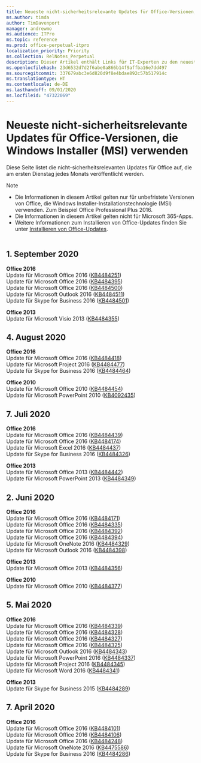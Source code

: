 ```yaml
---
title: Neueste nicht-sicherheitsrelevante Updates für Office-Versionen, die Windows Installer (MSI) verwenden
ms.author: timda
author: TimDavenport
manager: andrewmo
ms.audience: ITPro
ms.topic: reference
ms.prod: office-perpetual-itpro
localization_priority: Priority
ms.collection: RelNotes_Perpetual
description: Dieser Artikel enthält Links für IT-Experten zu den neuesten nicht-sicherheitsrelevanten Updateinformationen für dauerhafte Versionen von Office 2016, Office 2013 und Office 2010
ms.openlocfilehash: 23d6532d7d2f6abe0a866b14f9affba16e7dd497
ms.sourcegitcommit: 337679abc3e6d820d9f8e4bdae892c57b517914c
ms.translationtype: HT
ms.contentlocale: de-DE
ms.lasthandoff: 09/01/2020
ms.locfileid: "47322069"
---
```

# <a name="latest-non-security-updates-for-versions-of-office-that-use-windows-installer-msi"></a>Neueste nicht-sicherheitsrelevante Updates für Office-Versionen, die Windows Installer (MSI) verwenden

Diese Seite listet die nicht-sicherheitsrelevanten Updates für Office auf, die am ersten Dienstag jedes Monats veröffentlicht werden.

> [!NOTE]
> - Die Informationen in diesem Artikel gelten nur für unbefristete Versionen von Office, die Windows Installer-Installationstechnologie (MSI) verwenden. Zum Beispiel Office Professional Plus 2016.
> - Die Informationen in diesem Artikel gelten nicht für Microsoft 365-Apps.
> - Weitere Informationen zum Installieren von Office-Updates finden Sie unter [Installieren von Office-Updates](https://support.office.com/article/2ab296f3-7f03-43a2-8e50-46de917611c5).
<br/><br/>

## <a name="september-1-2020"></a>1. September 2020
**Office 2016**<br/>
Update für Microsoft Office 2016 ([KB4484251](https://support.microsoft.com/help/4484251))<br/>
Update für Microsoft Office 2016 ([KB4484395](https://support.microsoft.com/help/4484395))<br/> Update für Microsoft Office 2016 ([KB4484500](https://support.microsoft.com/help/4484500)) <br/>
Update für Microsoft Outlook 2016 ([KB4484511](https://support.microsoft.com/help/4484511)) <br/>
Update für Skype for Business 2016 ([KB4484501](https://support.microsoft.com/help/4484501)) <br/>

**Office 2013**<br/>
Update für Microsoft Visio 2013 ([KB4484355](https://support.microsoft.com/help/4484355))<br/>

## <a name="august-4-2020"></a>4. August 2020

**Office 2016**<br/>
Update für Microsoft Office 2016 ([KB4484418](https://support.microsoft.com/help/4484418))<br/> Update für Microsoft Project 2016 ([KB4484477](https://support.microsoft.com/help/4484477))<br/>
Update für Skype for Business 2016 ([KB4484464](https://support.microsoft.com/help/4484464))<br/> 

**Office 2010**<br/>
Update für Microsoft Office 2010 ([KB4484454](https://support.microsoft.com/help/4484454))<br/> Update für Microsoft PowerPoint 2010 ([KB4092435](https://support.microsoft.com/help/4092435))<br/> 

## <a name="july-7-2020"></a>7. Juli 2020

**Office 2016**<br/>
Update für Microsoft Office 2016 ([KB4484439](https://support.microsoft.com/help/4484439))<br/> Update für Microsoft Office 2016 ([KB4484174](https://support.microsoft.com/help/4484174))<br/> Update für Microsoft Excel 2016 ([KB4484437](https://support.microsoft.com/help/4484437))<br/>
Update für Skype for Business 2016 ([KB4484326](https://support.microsoft.com/help/4484326))<br/> 

**Office 2013**<br/>
Update für Microsoft Office 2013 ([KB4484442](https://support.microsoft.com/help/4484442))<br/> Update für Microsoft PowerPoint 2013 ([KB4484349](https://support.microsoft.com/help/4484349))<br/> 


## <a name="june-2-2020"></a>2. Juni 2020

**Office 2016**<br/>
Update für Microsoft Office 2016 ([KB4484171](https://support.microsoft.com/help/4484171))<br/> Update für Microsoft Office 2016 ([KB4484335](https://support.microsoft.com/help/4484335))<br/> Update für Microsoft Office 2016 ([KB4484392](https://support.microsoft.com/help/4484392))<br/> Update für Microsoft Office 2016 ([KB4484394](https://support.microsoft.com/help/4484394))<br/> Update für Microsoft OneNote 2016 ([KB4484329](https://support.microsoft.com/help/4484329))<br/>
Update für Microsoft Outlook 2016 ([KB4484398](https://support.microsoft.com/help/4484398))<br/> 

**Office 2013**<br/>
Update für Microsoft Office 2013 ([KB4484356](https://support.microsoft.com/help/4484356))<br/> 

**Office 2010**<br/>
Update für Microsoft Office 2010 ([KB4484377](https://support.microsoft.com/help/4484377))<br/> 


## <a name="may-5-2020"></a>5. Mai 2020

**Office 2016**<br/>
Update für Microsoft Office 2016 ([KB4484339](https://support.microsoft.com/help/4484339))<br/> Update für Microsoft Office 2016 ([KB4484328](https://support.microsoft.com/help/4484328))<br/> Update für Microsoft Office 2016 ([KB4484327](https://support.microsoft.com/help/4484327))<br/> Update für Microsoft Office 2016 ([KB4484325](https://support.microsoft.com/help/4484325))<br/> Update für Microsoft Outlook 2016 ([KB4484343](https://support.microsoft.com/help/4484343))<br/> Update für Microsoft PowerPoint 2016 ([KB4484337](https://support.microsoft.com/help/4484337))<br/> Update für Microsoft Project 2016 ([KB4484345](https://support.microsoft.com/help/4484345))<br/> Update für Microsoft Word 2016 ([KB4484341](https://support.microsoft.com/help/4484341))<br/> 


**Office 2013**<br/>
Update für Skype for Business 2015 ([KB4484289](https://support.microsoft.com/help/4484289))<br/>

## <a name="april-7-2020"></a>7. April 2020

**Office 2016**<br/>
Update für Microsoft Office 2016 ([KB4484101](https://support.microsoft.com/help/4484101))<br/>
Update für Microsoft Office 2016 ([KB4484106](https://support.microsoft.com/help/4484106))<br/>
Update für Microsoft Office 2016 ([KB4484248](https://support.microsoft.com/help/4484248))<br/>
Update für Microsoft OneNote 2016 ([KB4475586](https://support.microsoft.com/help/4475586))<br/>
Update für Skype for Business 2016 ([KB4484286](https://support.microsoft.com/help/4484286)) <br/>

<br/>

 
